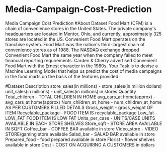 # Media-Campaign-Cost-Prediction
Media Campaign Cost Prediction
#About Dataset
Food Mart (CFM) is a chain of convenience stores in the United States. The private company's headquarters are located in Mentor, Ohio, and currently, approximately 325 stores are located in the US. Convenient Food Mart operates on the franchise system.
Food Mart was the nation's third-largest chain of convenience stores as of 1988.
The NASDAQ exchange dropped Convenient Food Mart the same year when the company failed to meet financial reporting requirements.
Carden & Cherry advertised Convenient Food Mart with the Ernest character in the 1980s.
Your Task is to devise a Machine Learning Model that helps us predict the cost of media campaigns in the food marts on the basis of the features provided.

#Dataset Description
store_sales(in millions) - store_sales(in million dollars)
unit_sales(in millions) - unit_sales(in millions) in stores Quantity
Total_children - TOTAL CHILDREN IN HOME
avg_cars_at home(approx) - avg_cars_at home(approx)
Num_children_at_home - num_children_at_home AS PER CUSTOMERS FILLED DETAILS
Gross_weight - gross_weight OF ITEM
Recyclable_package - FOOD ITEM IS recyclable_package
Low_fat - LOW_FAT FOOD ITEM IS LOW FAT
Units_per_case - UNITS/CASE UNITS AVAILABLE IN EACH STORE SHELVES
Store_sqft - STORE AREA AVAILABLE IN SQFT
Coffee_bar - COFFEE BAR available in store
Video_store - VIDEO STORE/gaming store available
Salad_bar - SALAD BAR available in store
Prepared_food - food prepared available in store
Florist - flower shelves available in store
Cost - COST ON ACQUIRING A CUSTOMERS in dollars
